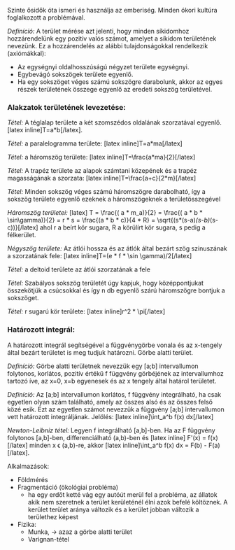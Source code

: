 Szinte ősidők óta ismeri és használja az emberiség. Minden ókori kultúra foglalkozott a problémával.

*Definíció:* A terület mérése azt jelenti, hogy minden síkidomhoz hozzárendelünk egy pozitív valós számot, amelyet a síkidom területének nevezünk. Ez a hozzárendelés az alábbi tulajdonságokkal rendelkezik (axiómákkal):

 - Az egységnyi oldalhosszúságú négyzet területe egységnyi.
 - Egybevágó sokszögek területe egyenlő.
 - Ha egy sokszöget véges számú sokszögre darabolunk, akkor az egyes részek területének összege egyenlő az eredeti sokszög területével.

### Alakzatok területének levezetése:

*Tétel:* A téglalap területe a két szomszédos oldalának szorzatával egyenlő. [latex inline]T=a*b[/latex].

*Tétel:* a paralelogramma területe: [latex inline]T=a*ma[/latex]

*Tétel:* a háromszög területe: [latex inline]T=\frac{a*ma}{2}[/latex]

*Tétel:* A trapéz területe az alapok számtani közepének és a trapéz magasságának a szorzata: [latex inline]T=\frac{a+c}{2*m}[/latex]

*Tétel:* Minden sokszög véges számú háromszögre darabolható, így a sokszög területe egyenlő ezeknek a háromszögeknek a területösszegével

*Háromszög területei:*
[latex] T = \frac{( a * m_a)}{2} = \frac{( a * b * \sin\gamma)}{2} = r * s = \frac{(a * b * c)}{4 * R} = \sqrt{(s*(s-a)*(s-b)*(s-c))}[/latex]
ahol r a beírt kör sugara, R a körülírt kör sugara, s pedig a félkerület.

*Négyszög területe:* Az átlói  hossza és az átlók által bezárt szög szinuszának a szorzatának fele: [latex inline]T=(e * f * \sin \gamma)/2[/latex]

*Tétel:* a deltoid területe az átlói szorzatának a fele

*Tétel:* Szabályos sokszög területét úgy kapjuk, hogy középpontjukat összekötjük a csúcsokkal és így n db egyenlő szárú háromszögre bontjuk a sokszöget.

*Tétel:* r sugarú kör területe: [latex inline]r^2 * \pi[/latex]

### Határozott integrál:

A határozott integrál segítségével a függvénygörbe vonala és az x-tengely által bezárt területet is meg tudjuk határozni. Görbe alatti terület.

*Definíció:* Görbe alatti területnek nevezzük egy [a;b] intervallumon folytonos, korlátos, pozitív értékű f függvény görbéjének az intervallumhoz tartozó íve, az x=0, x=b egyenesek és az x tengely által határol területet.

*Definíció:* Az [a;b] intervallumon korlátos, f függvény integrálható, ha csak egyetlen olyan szám található, amely az összes alsó és az összes felső közé esik. Ezt az egyetlen számot nevezzük a függvény [a;b] intervallumon vett határozott integráljának. Jelölés: [latex inline]\int_a^b f(x) dx[/latex]

*Newton-Leibniz tétel:* Legyen f integrálható [a,b]-ben. Ha az F függvény folytonos [a,b]-ben, differenciálható (a,b)-ben és [latex inline] F'(x) = f(x) [/latex] minden x ϵ (a,b)-re, akkor [latex inline]\int_a^b f(x) dx = F(b) - F(a) [/latex].

Alkalmazások:

 - Földmérés
 - Fragmentáció (ökológiai probléma)
   + ha egy erdőt ketté vág egy autóút merül fel a probléma, az állatok akik nem szeretnek a terület kerületénél élni azok befelé költöznek. A kerület terület aránya változik és a kerület jobban változik a területhez képest
 - Fizika:
   + Munka, → azaz a görbe alatti terület
   + Varignan-tétel
